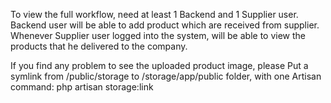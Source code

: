 To view the full workflow, need at least 1 Backend and 1 Supplier user. Backend user will be able to add product which are received from supplier. Whenever Supplier user logged into the system, will be able to view the products that he delivered to the company.

If you find any problem to see the uploaded product image, please Put a symlink from /public/storage to /storage/app/public folder, with one Artisan command: 
php artisan storage:link
